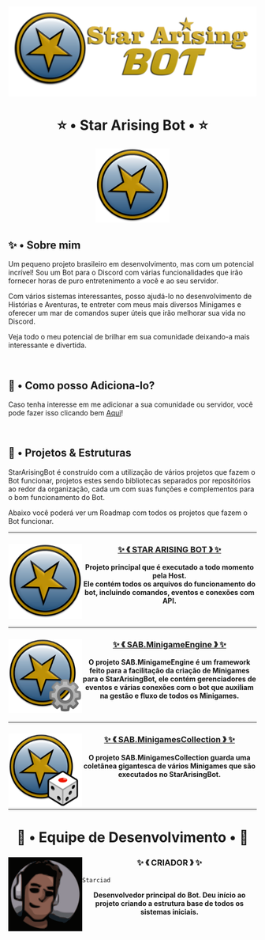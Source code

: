 ﻿<!-- Inicio -->
<img align="center" src="./Images/Logo/Bot/StarArisingBot (Logo).png">
<h1 align="center">⭐ • Star Arising Bot • ⭐</h1>

<!-- Conteudos -->
<div align="center">
	<img width="150px" src="./Images/Icons/Projects/StarArisingBot (Icon).png">
</div>

<!-- Sobre mim -->
## ✨ • Sobre mim
<p>Um pequeno projeto brasileiro em desenvolvimento, mas com um potencial incrível! Sou um Bot para o Discord com várias funcionalidades que irão fornecer horas de puro entretenimento a você e ao seu servidor.</p>
<p>Com vários sistemas interessantes, posso ajudá-lo no desenvolvimento de Histórias e Aventuras, te entreter com meus mais diversos Minigames e oferecer um mar de comandos super úteis que irão melhorar sua vida no Discord.</p>
<p>Veja todo o meu potencial de brilhar em sua comunidade deixando-a mais interessante e divertida.</p>
<br/>

<!-- Adicionar -->
## 💌 • Como posso Adiciona-lo?
<p>Caso tenha interesse em me adicionar a sua comunidade ou servidor, você pode fazer isso clicando bem <a href="https://discordapp.com/oauth2/authorize?client_id=855527328809484328&scope=bot&permissions=1249768762614">Aqui</a>!</p>
<br/>

<!-- Projetos -->
## 📁 • Projetos & Estruturas
<p>StarArisingBot é construído com a utilização de vários projetos que fazem o Bot funcionar, projetos estes sendo bibliotecas separados por repositórios ao redor da organização, cada um com suas funções e complementos para o bom funcionamento do Bot.</p>
<p>Abaixo você poderá ver um Roadmap com todos os projetos que fazem o Bot funcionar.</p>

___
<div>
	<img align="left" width="150px" src="./Images/Icons/Projects/StarArisingBot (Icon).png"/>
	<h3 align="center" style="font-size: 100;">
		<a href="https://github.com/StarArisingBot-Project/StarArisingBot">
			✨ 《 STAR ARISING BOT 》 ✨
		<a/>
	</h3>

<p align="center">
	<b>
	Projeto principal que é executado a todo momento pela Host.</br>
	Ele contém todos os arquivos do funcionamento do bot, incluindo comandos, eventos e conexões com API.
	</b>
</p>
<br/>

___
<div>
	<img align="left" width="150px" src="./Images/Icons/Projects/SAB MinigameEngine (Icon).png"/>
	<h3 align="center" style="font-size: 80;">
		<a href="https://github.com/StarArisingBot-Project/SAB-MinigameEngine">
			✨ 《 SAB.MinigameEngine 》 ✨
		<a/>
	</h3>

<p align="center">
	<b>O projeto SAB.MinigameEngine é um framework feito para a facilitação da criação de Minigames para o StarArisingBot, ele contém gerenciadores de eventos e várias conexões com o bot que auxiliam na gestão e fluxo de todos os Minigames.</b>
</p>
<br/>

___
<div>
	<img align="left" width="150px" src="./Images/Icons/Projects/SAB MinigamesCollection (Icon).png"/>
	<h3 align="center" style="font-size: 100;">
		<a href="https://github.com/StarArisingBot-Project/SAB-MinigamesCollection">
			✨ 《 SAB.MinigamesCollection 》 ✨
		<a/>
	</h3>

<p align="center">
	<b>O projeto SAB.MinigamesCollection guarda uma coletânea gigantesca de vários Minigames que são executados no StarArisingBot.</b>
</p>

</div>
<br/><br/>

<!-- Equipe de desenvolvimento & Créditos -->
___

<h1 align="center">👥 • Equipe de Desenvolvimento • 👥</h1>

<div>
	<img align="left" width="150px" src="./Images/Icons/Users/Starciad (Icon).png"/>
	<h3 align="center">✨ 《 CRIADOR 》 ✨</h3>

```
Starciad
```

<p align="center"><b>Desenvolvedor principal do Bot. Deu início ao projeto criando a estrutura base de todos os sistemas iniciais.</b></p>
</div>